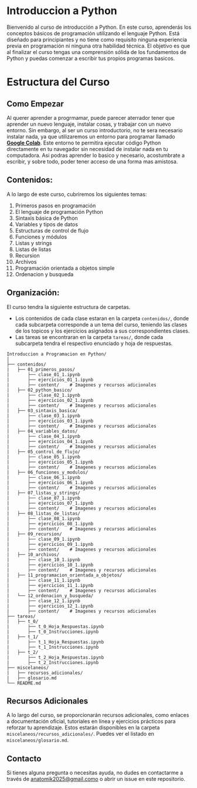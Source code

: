 # Introduccion a Python

Bienvenido al curso de introducción a Python. En este curso, aprenderás los conceptos básicos de programación utilizando el lenguaje Python. Está diseñado para principiantes y no tiene como requisito ninguna experiencia previa en programación ni ninguna otra habilidad técnica.
El objetivo es que al finalizar el curso tengas una comprensión sólida de los fundamentos de Python y puedas comenzar a escribir tus propios programas basicos.

# Estructura del Curso

## Como Empezar
Al querer aprender a progrmamar, puede parecer aterrador tener que aprender un nuevo lenguaje, instalar cosas, y trabajar con un nuevo entorno. Sin embargo, al ser un curso introductorio, no te sera necesario instalar nada, ya que utilizaremos un entorno para programar llamado [**Google Colab**](https://colab.research.google.com/). Este entorno te permitira ejecutar código Python directamente en tu navegador sin necesidad de instalar nada en tu computadora. Asi podras aprender lo basico y necesario, acostumbrate a escribir, y sobre todo, poder tener acceso de una forma mas amistosa.

## Contenidos:
A lo largo de este curso, cubriremos los siguientes temas:
1. Primeros pasos en programación
2. El lenguaje de programación Python
3. Sintaxis básica de Python
4. Variables y tipos de datos
5. Estructuras de control de flujo
6. Funciones y módulos
7. Listas y strings
8. Listas de listas
9. Recursion
10. Archivos
11. Programación orientada a objetos simple
12. Ordenacion y busqueda

## Organización:
El curso tendra la siguiente estructura de carpetas.
- Los contenidos de cada clase estaran en la carpeta `contenidos/`, donde cada subcarpeta corresponde a un tema del curso, teniendo las clases de los topicos y los ejercicios asignados a sus correspondientes clases.
- Las tareas se encontraran en la carpeta `tareas/`, donde cada subcarpeta tendra el respectivo enunciado y hoja de respuestas.

```
Introduccion a Programacion en Python/
│
├── contenidos/
|   ├── 01_primeros_pasos/
|       ├── clase_01_1.ipynb
|       ├── ejercicios_01_1.ipynb
|       ├── content/    # Imagenes y recursos adicionales
|   ├── 02_python_basico/
|       ├── clase_02_1.ipynb
|       ├── ejercicios_02_1.ipynb
|       ├── content/    # Imagenes y recursos adicionales
|   ├── 03_sintaxis_basica/
|       ├── clase_03_1.ipynb
|       ├── ejercicios_03_1.ipynb
|       ├── content/    # Imagenes y recursos adicionales
|   ├── 04_variables_datos/
|       ├── clase_04_1.ipynb
|       ├── ejercicios_04_1.ipynb
|       ├── content/    # Imagenes y recursos adicionales
|   ├── 05_control_de_flujo/
|       ├── clase_05_1.ipynb
|       ├── ejercicios_05_1.ipynb
|       ├── content/    # Imagenes y recursos adicionales
|   ├── 06_funciones_y_modulos/
|       ├── clase_06_1.ipynb
|       ├── ejercicios_06_1.ipynb
|       ├── content/    # Imagenes y recursos adicionales
|   ├── 07_listas_y_strings/
|       ├── clase_07_1.ipynb
|       ├── ejercicios_07_1.ipynb
|       ├── content/    # Imagenes y recursos adicionales
|   ├── 08_listas_de_listas/
|       ├── clase_08_1.ipynb
|       ├── ejercicios_08_1.ipynb
|       ├── content/    # Imagenes y recursos adicionales
|   ├── 09_recursion/
|       ├── clase_09_1.ipynb
|       ├── ejercicios_09_1.ipynb
|       ├── content/    # Imagenes y recursos adicionales
|   ├── 10_archivos/
|       ├── clase_10_1.ipynb
|       ├── ejercicios_10_1.ipynb
|       ├── content/    # Imagenes y recursos adicionales
|   ├── 11_programacion_orientada_a_objetos/
|       ├── clase_11_1.ipynb
|       ├── ejercicios_11_1.ipynb
|       ├── content/    # Imagenes y recursos adicionales
|   └── 12_ordenacion_y_busqueda/
|       ├── clase_12_1.ipynb
|       ├── ejercicios_12_1.ipynb
|       ├── content/    # Imagenes y recursos adicionales
├── tareas/
|   ├── t_0/
|       ├── t_0_Hoja_Respuestas.ipynb
|       ├── t_0_Instrucciones.ipynb
|   ├── t_1/
|       ├── t_1_Hoja_Respuestas.ipynb
|       ├── t_1_Instrucciones.ipynb
|   ├── t_2/
|       ├── t_2_Hoja_Respuestas.ipynb
|       ├── t_2_Instrucciones.ipynb
├── miscelaneos/
|   ├── recursos_adicionales/
|   ├── glosario.md
└── README.md
```

## Recursos Adicionales
A lo largo del curso, se proporcionarán recursos adicionales, como enlaces a documentación oficial, tutoriales en línea y ejercicios prácticos para reforzar tu aprendizaje. Estos estarán disponibles en la carpeta `miscelaneos/recursos_adicionales/`. Puedes ver el listado en `miscelaneos/glosario.md`.

## Contacto
Si tienes alguna pregunta o necesitas ayuda, no dudes en contactarme a través de [anatomik2025@gmail.como](mailto:anatomik2025@gmail.com) o abrir un issue en este repositorio.